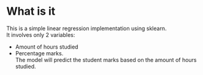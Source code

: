 # What is it 

This is a simple linear regression implementation using sklearn.  
It involves only 2 variables:  
- Amount of hours studied 
- Percentage marks.  
The model will predict the student marks based on the amount of hours studied.
